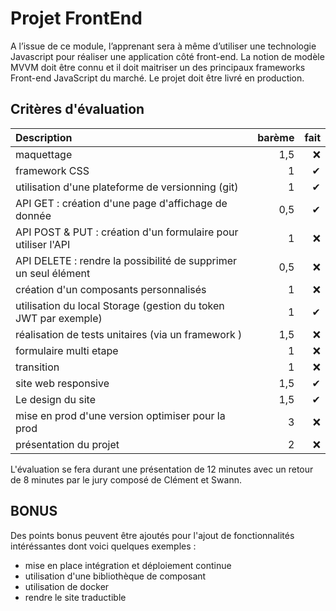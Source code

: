 # Projet FrontEnd

A l’issue de ce module, l’apprenant sera à même d’utiliser une technologie Javascript pour réaliser une application côté front-end. La notion de modèle MVVM doit être connu et il doit maitriser un des principaux frameworks Front-end JavaScript du marché. Le projet doit être livré en production.

## Critères d'évaluation

| Description | barème |  fait |
|:---|----:|----:|
| maquettage | 1,5 | ❌ |
| framework CSS                                                | 1 | ✔ |
| utilisation d'une plateforme de versionning (git)            | 1| ✔ |
| API GET : création d'une page d'affichage de donnée           |0,5| ✔ |
|   API  POST & PUT : création d'un formulaire pour utiliser l'API       |1| ❌ |
|   API DELETE : rendre la possibilité de supprimer un seul élément|0,5| ❌ |
| création d'un composants personnalisés                      | 1| ❌ |
| utilisation du local Storage (gestion du token JWT par exemple)                                | 1| ✔ |
| réalisation de tests unitaires (via un framework )           | 1,5| ❌ |
| formulaire multi etape                                       | 1| ❌ |
| transition                                                   | 1| ❌ |
| site web responsive                                          | 1,5| ✔ |
| Le design du site                                            | 1,5| ✔ |
| mise en prod d'une version optimiser pour la prod            | 3| ❌ |
| présentation du projet                                       | 2| ❌ |

L'évaluation se fera durant une présentation de 12 minutes avec un retour de 8 minutes par le jury composé de Clément et Swann.

## BONUS

Des points bonus peuvent être ajoutés pour l'ajout de fonctionnalités intéréssantes dont voici quelques exemples :

* mise en place intégration et déploiement continue
* utilisation d'une bibliothèque de composant  
* utilisation de docker
* rendre le site traductible

